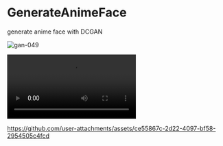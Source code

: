 # GenerateAnimeFace
generate anime face with DCGAN





![gan-049](https://github.com/user-attachments/assets/58009e72-616d-4d7b-8b21-deb17ef4c8d6)



<video controls>
  <source src="https://github.com/ahmadrezabaqerzade/GenerateAnimeFace/blob/main/video.mp4" type="video/mp4">
</video>


https://github.com/user-attachments/assets/ce55867c-2d22-4097-bf58-2954505c4fcd

